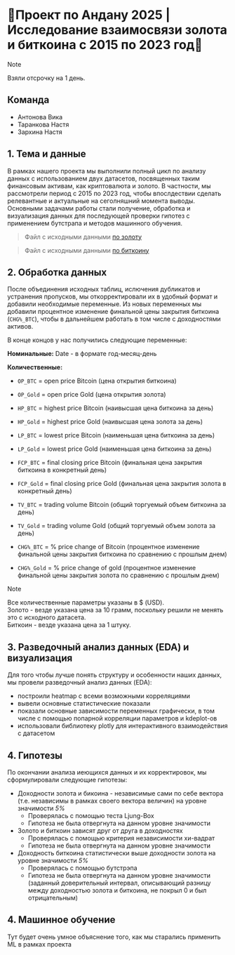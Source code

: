 # 💸Проект по Андану 2025 | Исследование взаимосвязи золота и биткоина с 2015 по 2023 год💸

> [!NOTE]
> Взяли отсрочку на 1 день.

## Команда
- Антонова Вика
- Таранкова Настя
- Зархина Настя

## 1. Тема и данные
В рамках нашего проекта мы выполнили полный цикл по анализу данных с использованием двух датасетов, посвященных таким финансовым активам, как криптовалюта и золото. В частности, мы рассмотрели период с 2015 по 2023 год, чтобы впослдествии сделать релевантные и актуальные на сеголняшний момента выводы. Основными задачами работы стали получение, обработка и визуализация данных для последующей проверки гипотез с применением бутстрапа и методов машинного обучения.
> Файл с исходными данными [по золоту](https://github.com/AnastasiaZarkhina/Data_analysis/blob/main/data/Gold%20Price.csv)

> Файл с исходными данными [по биткоину](data/bitcoin_price_dataset_2015_2023.csv)

## 2. Обработка данных
После объединения исходных таблиц, ислючения дубликатов и устранения пропусков, мы откорректировали их в удобный формат и добавили необходимые переменные. Из новых переменных мы добавили процентное изменение финальной цены закрытия биткоина (`CHG%_BTC`), чтобы в дальнейшем работать в том числе с доходностями активов.

В конце концов у нас получились следующие переменные:

**Номинальные:**
Date - в формате год-месяц-день

**Количественные:**
- `OP_BTC` = open price Bitcoin (цена открытия биткоина)
- `OP_Gold` = open price Gold (цена открытия золота)

- `HP_BTC` = highest price Bitcoin (наивысшая цена биткоина за день)
- `HP_Gold` = highest price Gold (наивысшая цена золота за день)

- `LP_BTC` = lowest price Bitcoin (наименьшая цена биткоина за день)
- `LP_Gold` = lowest price Gold (наименьшая цена биткоина за день)

- `FCP_BTC` = final closing price Bitcoin (финальная цена закрытия биткоина в конкретный день)
- `FCP_Gold` = final closing price Gold (финальная цена закрытия золота в конкретный день)

- `TV_BTC` = trading volume Bitcoin (общий торгуемый объем биткоина за день)
- `TV_Gold` = trading volume Gold (общий торгуемый объем золота за день)

- `CHG%_BTC` = % price change of Bitcoin (процентное изменение финальной цены закрытия биткоина по сравнению с прошлым днем)
- `CHG%_Gold` = % price change of gold (процентное изменение финальной цены закрытия золота по сравнению с прошлым днем)

> [!NOTE]
> Все количественные параметры указаны в $ (USD).  
> Золото - везде указана цена за 10 грамм, поскольку решили не менять это с исходного датасета.  
> Биткоин - везде указана цена за 1 штуку.

## 3. Разведочный анализ данных (EDA) и визуализация
Для того чтобы лучше понять структуру и особенности наших данных, мы провели разведочный анализ данных (EDA):
- построили heatmap с всеми возможными корреляциями
- вывели основные статистические показали
- показали основные зависимости переменных графически, в том числе с помощью попарной корреляции параметров и kdeplot-ов
- использовали библиотеку plotly для интерактивного взаимодействия с датасетом

## 4. Гипотезы
По окончании анализа иеющихся данных и их корректировок, мы сформулировали следующие гипотезы:
- Доходности золота и бикоина - независимые сами по себе вектора (т.е. независимы в рамках своего вектора величин) на уровне значимости *5%*
    - Проверялась с помощью теста Ljung-Box
    - Гипотеза не была отвергнута на данном уровне значимости
- Золото и биткоин зависят друг от друга в доходностях
    - Проверялась с помощью критерия независимости хи-вадрат
    - Гипотеза не была отвергнута на данном уровне значимости
- Доходность биткоина статистически выше доходности золота на уровне значимости *5%*
    - Проверялась с помощью бутстрэпа
    - Гипотеза не была отвергнута на данном уровне значимости (заданный доверительный интервал, описывающий разницу между доходностью золота и биткоина, не покрыл 0 и был отрицательным)

## 4. Машинное обучение
Тут будет очень умное объяснение того, как мы старались применить ML в рамках проекта
